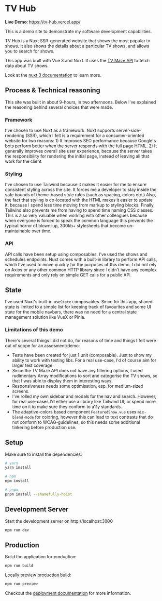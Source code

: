 # TV Hub

**Live Demo**: https://tv-hub.vercel.app/

This is a demo site to demonstrate my software development capabilities.

TV Hub is a Nuxt SSR-generated website that shows the most popular tv shows.
It also shows the details about a particular TV shows, and allows you to search for shows.

This app was built with Vue 3 and Nuxt. It uses the [TV Maze API](https://www.tvmaze.com/api) to fetch data about TV shows.

Look at the [nuxt 3 documentation](https://v3.nuxtjs.org) to learn more.

## Process & Technical reasoning

This site was built in about 9-hours, in two afternoons. Below I've explained the reasoning behind several choices that were made.

### Framework

I've chosen to use Nuxt as a framework. Nuxt supports server-side-rendering (SSR), which I felt is a requirement for a consumer-oriented website for two reasons: 1) It improves SEO performance because Google's bots perform better when the server responds with the full page HTML. 2) It generally improves overall site user experience, because the server takes the responsibility for rendering the initial page, instead of leaving all that work for the client.

### Styling

I've chosen to use Tailwind because it makes it easier for me to ensure consistent styling across the site. It forces me a developer to stay inside the safe bounds of theme-based style rules (such as spacing, colors etc.) Also, the fact that styling is co-located with the HTML makes it easier to update it, because I spend less time moving from markup to styling blocks. Finally, Tailwind also prevents me from having to spend time naming CSS classes. This is also very valuable when working with other colleagues because when everyone is forced to speak the common language this prevents the typical horror of blown-up, 300kb+ stylesheets that become un-maintainable over time.

### API

API calls have been setup using composables. I've used the shows and schedules endpoints. Nuxt comes with a built-in library to perform API calls, which I've used to move quickly for the purposes of this demo. I did not rely on Axios or any other common HTTP library since I didn't have any complex requirements and only rely on simple GET calls for a public API.

## State

I've used Nuxt's built-in `useState` composables. Since for this app, shared state is limited to a simple list for keeping track of favourites and some UI state for the mobile navbars, there was no need for a central state management solution like VueX or Pinia.

### Limitations of this demo

There's several things I did not do, for reasons of time and things I felt were out of scope for an assesment/demo:

- Tests have been created for just 1 unit (composable). Just to show my ability to work with testing libs. For a real use-case, I'd of course aim for larger test coverage.
- Since the TV Maze API does not have any filtering options, I used rudimentary Array modifications to sort and categorise the TV shows, so that I was able to display them in interesting ways.
- Responsiveness needs some optimisation, esp. for medium-sized screens.
- I've rolled my own sidebar and modals for the nav and search. However, for real use-cases I'd either use a library like Tailwind UI, or spend more time on it to make sure they conform to a11y standards.
- The adaptive-colors based component `FeaturedShow.vue` uses `mix-blend-mode` for coloring, however this can lead to text contrasts that do not conform to WCAG-guidelines, so this needs some additional tinkering before production use.

## Setup

Make sure to install the dependencies:

```bash
# yarn
yarn install

# npm
npm install

# pnpm
pnpm install --shamefully-hoist
```

## Development Server

Start the development server on http://localhost:3000

```bash
npm run dev
```

## Production

Build the application for production:

```bash
npm run build
```

Locally preview production build:

```bash
npm run preview
```

Checkout the [deployment documentation](https://v3.nuxtjs.org/guide/deploy/presets) for more information.
